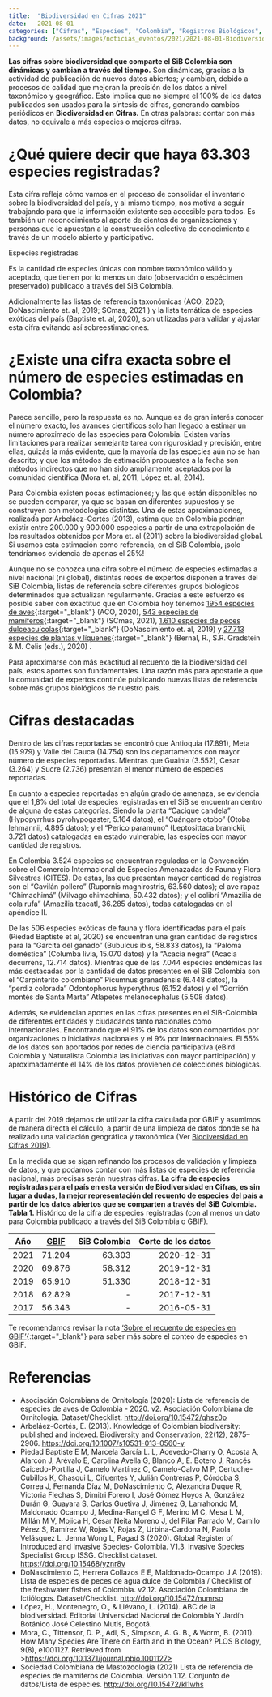 ```yaml
---
title:  "Biodiversidad en Cifras 2021"
date:   2021-08-01
categories: ["Cifras", "Especies", "Colombia", "Registros Biológicos", "2021"]
background: /assets/images/noticias_eventos/2021/2021-08-01-Biodiversidadencifras_2021.png
---
```


**Las cifras sobre biodiversidad que comparte el SiB Colombia son dinámicas y cambian a través del tiempo.** Son dinámicas, gracias a la actividad de publicación de nuevos datos abiertos; y cambian, debido a procesos de calidad que mejoran la precisión de los datos a nivel taxonómico y geográfico. Esto implica que no siempre el 100% de los datos publicados son usados para la síntesis de cifras, generando cambios periódicos en **Biodiversidad en Cifras.** En otras palabras: contar con más datos, no equivale a más especies o mejores cifras.

# ¿Qué quiere decir que haya 63.303 especies registradas?

Esta cifra refleja cómo vamos en el proceso de consolidar el inventario sobre la biodiversidad del país, y al mismo tiempo, nos motiva a seguir trabajando para que la información existente sea accesible para todos. Es también un reconocimiento al aporte de cientos de organizaciones y personas que le apuestan a la construcción colectiva de conocimiento a través de un modelo abierto y participativo. 

<form class="box">
  <div class="field">
    <label class="label">Especies registradas</label>
    <p>Es la cantidad de especies únicas con nombre taxonómico válido y aceptado, que tienen por lo menos un dato (observación o espécimen preservado) publicado a través del SiB Colombia.</p>
  </div>
</form>

Adicionalmente las listas de referencia taxonómicas (ACO, 2020; DoNascimiento et. al, 2019; SCmas, 2021 ) y la lista temática de especies exóticas del país (Baptiste et. al, 2020), son utilizadas para validar y ajustar esta cifra evitando así sobreestimaciones. 

# ¿Existe una cifra exacta sobre el número de especies estimadas en Colombia?

Parece sencillo, pero la respuesta es no. Aunque es de gran interés conocer el número exacto, los avances científicos solo han llegado a estimar un número aproximado de las especies para Colombia. Existen varias limitaciones para realizar semejante tarea con rigurosidad y precisión, entre ellas, quizás la más evidente, que la mayoría de las especies aún no se han descrito; y que los métodos de estimación propuestos a la fecha son métodos indirectos que no han sido ampliamente aceptados por la comunidad científica (Mora et. al, 2011, López et. al, 2014).

Para Colombia existen pocas estimaciones; y las que están disponibles no se pueden comparar, ya que se basan en diferentes supuestos y se construyen con metodologías distintas. Una de estas aproximaciones, realizada por Arbeláez-Cortés (2013), estima que en Colombia podrían existir entre 200.000 y 900.000 especies a partir de una extrapolación de los resultados obtenidos por Mora et. al (2011) sobre la biodiversidad global. Si usamos esta estimación como referencia, en el SiB Colombia, ¡solo tendríamos evidencia de apenas el 25%!

Aunque no se conozca una cifra sobre el número de especies estimadas a nivel nacional (ni global), distintas redes de expertos disponen a través del SiB Colombia, listas de referencia sobre diferentes grupos biológicos determinados que actualizan regularmente. Gracias a este esfuerzo es posible saber con exactitud que en Colombia hoy tenemos [1954 especies de aves](https://doi.org/10.15472/qhsz0p){:target="_blank"} (ACO, 2020), [543 especies de mamíferos](https://doi.org/10.15472/kl1whs){:target="_blank"} (SCmas, 2021), [1.610 especies de peces dulceacuícolas](https://doi.org/10.15472/numrso){:target="_blank"} (DoNascimiento et. al, 2019) y [27.713 especies de plantas y líquenes](https://doi.org/10.15472/7avdhn){:target="_blank"} (Bernal, R., S.R. Gradstein & M. Celis (eds.), 2020) .

Para aproximarse con más exactitud al recuento de la biodiversidad del país, estos aportes son fundamentales. Una razón más para apostarle a que la comunidad de expertos continúe publicando nuevas listas de referencia sobre más grupos biológicos de nuestro país.

# Cifras destacadas

Dentro de las cifras reportadas se encontró que Antioquia (17.891), Meta (15.979) y Valle del Cauca (14.754) son los departamentos con mayor número de especies reportadas. Mientras que Guainia (3.552), Cesar (3.264) y Sucre (2.736) presentan el menor número de especies reportadas. 

En cuanto a especies reportadas en algún grado de amenaza, se evidencia que el 1,8% del total de especies registradas en el SiB se encuentran dentro de alguna de estas categorías. Siendo la planta “Cacique candela” (Hypopyrrhus pyrohypogaster, 5.164 datos), el “Cuángare otobo” (Otoba lehmannii, 4.895 datos); y el “Perico paramuno” (Leptosittaca branickii, 3.721 datos) catalogadas en estado vulnerable, las especies con mayor cantidad de registros.

En Colombia 3.524 especies se encuentran reguladas en la Convención sobre el Comercio Internacional de Especies Amenazadas de Fauna y Flora Silvestres (CITES). De estas, las que presentan mayor cantidad de registros son el “Gavilán pollero” (Rupornis magnirostris, 63.560 datos); el ave rapaz “Chimachimá” (Milvago chimachima, 50.432 datos); y el  colibrí “Amazilia de cola rufa” (Amazilia tzacatl, 36.285 datos), todas catalogadas en el apéndice II.

De las 506 especies exóticas de fauna y flora identificadas para el país (Piedad Baptiste et al, 2020) se encuentran una gran cantidad de registros para la “Garcita del ganado” (Bubulcus ibis, 58.833 datos),  la “Paloma doméstica”  (Columba livia, 15.070 datos) y la “Acacia negra” (Acacia decurrens, 12.714 datos). Mientras que de las 7.044 especies endémicas las más destacadas por la cantidad de datos presentes en el SiB Colombia son el “Carpinterito colombiano” Picumnus granadensis (6.448 datos), la “perdiz colorada” Odontophorus hyperythrus (6.152 datos) y el “Gorrión montés de Santa Marta” Atlapetes melanocephalus (5.508 datos).

Además, se evidencian aportes en las cifras presentes en el SiB-Colombia de diferentes entidades y ciudadanos tanto nacionales como internacionales. Encontrando que el 91% de los datos son compartidos por organizaciones o iniciativas  nacionales y el 9% por internacionales. El 55%  de los datos son aportados por redes de ciencia participativa (eBird Colombia y Naturalista Colombia las iniciativas con mayor participación) y aproximadamente el 14% de los datos provienen de colecciones biológicas.

# Histórico de Cifras

A partir del 2019 dejamos de utilizar la cifra calculada por GBIF y asumimos de manera directa el cálculo, a partir de una limpieza de datos donde se ha realizado una validación geográfica y taxonómica (Ver [Biodiversidad en Cifras 2019](https://biodiversidad.co/post/2019/biodiversidad-en-cifras/)).

En la medida que se sigan refinando los procesos de validación y limpieza de datos, y que podamos contar con más listas de especies de referencia nacional, más precisas serán nuestras cifras. **La cifra de especies registradas para el país en esta versión de Biodiversidad en Cifras, es sin lugar a dudas, la mejor representación del recuento de especies del país a partir de los datos abiertos que se comparten a través del SiB Colombia.**
**Tabla 1.** Histórico de la cifra de especies registradas (con al menos un dato para Colombia publicado a través del SiB Colombia o GBIF).

| Año       | [GBIF](http://www.gbif.org/sites/default/files/gbif_analytics/country/CO/about/csv/spe_kingdom.csv)       | SiB Colombia  |  Corte de los datos  |
| ------------- |:-------------:| -----:|-----:|
|2021|71.204|63.303|2020-12-31|
|2020|69.876|58.312|2019-12-31|
| 2019 | 65.910 | 51.330| 2018-12-31|
| 2018 | 62.829 | - | 2017-12-31|
| 2017 | 56.343| -  | 2016-05-31|

 
 
Te recomendamos revisar la nota [‘Sobre el recuento de especies en GBIF’](https://www.gbif.org/es/about-species-counts){:target="_blank"} para saber más sobre el conteo de especies en  GBIF.

# Referencias

* Asociación Colombiana de Ornitología (2020): Lista de referencia de especies de aves de Colombia - 2020. v2. Asociación Colombiana de Ornitología. Dataset/Checklist. <http://doi.org/10.15472/qhsz0p>
* Arbeláez-Cortés, E. (2013). Knowledge of Colombian biodiversity: published and indexed. Biodiversity and Conservation, 22(12), 2875–2906. <https://doi.org/10.1007/s10531-013-0560-y>
* Piedad Baptiste E M, Marcela García L. L, Acevedo-Charry O, Acosta A, Alarcón J, Arévalo E, Carolina Avella G, Blanco A, E. Botero J, Rancés Caicedo-Portilla J, Camelo Martínez C, Camelo-Calvo M P, Certuche-Cubillos K, Chasqui L, Cifuentes Y, Julián Contreras P, Córdoba S, Correa J, Fernanda Díaz M, DoNascimiento C, Alexandra Duque R, Victoria Flechas S, Dimitri Forero I, José Gómez Hoyos A, González Durán G, Guayara S, Carlos Guetiva J, Jiménez G, Larrahondo M, Maldonado Ocampo J, Medina-Rangel G F, Merino M C, Mesa L M, Millán M V, Mojica H, César Neita Moreno J, del Pilar Parrado M, Camilo Pérez S, Ramírez W, Rojas V, Rojas Z, Urbina-Cardona N, Paola Velásquez L, Jenna Wong L, Pagad S (2020). Global Register of Introduced and Invasive Species- Colombia. V1.3. Invasive Species Specialist Group ISSG. Checklist dataset. <https://doi.org/10.15468/yznr8v>
* DoNascimiento C, Herrera Collazos E E, Maldonado-Ocampo J A (2019): Lista de especies de peces de agua dulce de Colombia / Checklist of the freshwater fishes of Colombia. v2.12. Asociación Colombiana de Ictiólogos. Dataset/Checklist. <http://doi.org/10.15472/numrso>
* López, H., Montenegro, O., & Liévano, L. (2014). ABC de la biodiversidad. Editorial Universidad Nacional de Colombia Y Jardín Botánico José Celestino Mutis, Bogotá.
* Mora, C., Tittensor, D. P., Adl, S., Simpson, A. G. B., & Worm, B. (2011). How Many Species Are There on Earth and in the Ocean? PLOS Biology, 9(8), e1001127. Retrieved from >https://doi.org/10.1371/journal.pbio.1001127>
* Sociedad Colombiana de Mastozoología (2021) Lista de referencia de especies de mamíferos de Colombia. Versión 1.12. Conjunto de datos/Lista de especies. <http://doi.org/10.15472/kl1whs>

